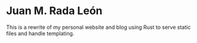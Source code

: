 # Juan M. Rada León

This is a rewrite of my personal website and blog using Rust to serve static files and handle templating.
